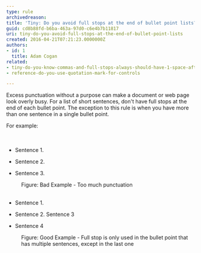 ```yaml
---
type: rule
archivedreason: 
title: 'Tiny: Do you avoid full stops at the end of bullet point lists?'
guid: cd8b88fd-b6ba-463a-97d0-c6e4b7b11817
uri: tiny-do-you-avoid-full-stops-at-the-end-of-bullet-point-lists
created: 2016-04-21T07:21:23.0000000Z
authors:
- id: 1
  title: Adam Cogan
related:
- tiny-do-you-know-commas-and-full-stops-always-should-have-1-space-after-them
- reference-do-you-use-quotation-mark-for-controls

---
```



Excess punctuation without a purpose can make a document or web page look overly busy. For a list of short sentences, don't&#160;have full stops at the end of each bullet point. The exception to this rule is when you have more than one sentence in a single bullet point.<br><div>For example&#58;</div>
<br><excerpt class='endintro'></excerpt><br>
<ul><li><p class="ssw15-rteElement-GreyBox">Sentence 1.<br></p></li><li><p class="ssw15-rteElement-GreyBox">Sentence 2.<br></p></li><li><p class="ssw15-rteElement-GreyBox">Sentence 3.<br></p>
   </li></ul><p>
   </p><dd class="ssw15-rteElement-FigureBad">Figure&#58; Bad Example - Too much punctuation</dd><div><br></div><div><ul><li><p class="ssw15-rteElement-GreyBox">Sentence 1.<br></p></li><li><p class="ssw15-rteElement-GreyBox">Sentence 2. Sentence 3<br></p></li><li><p class="ssw15-rteElement-GreyBox">Sentence 4<br></p></li></ul></div><dd class="ssw15-rteElement-FigureGood">Figure&#58; Good Example - Full stop is only used in the bullet point that has multiple sentences, except in the last one​</dd><p><br>
</p>


